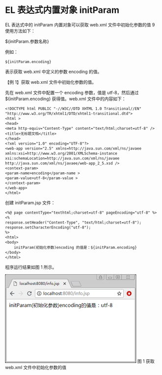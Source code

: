# EL 表达式内置对象 initParam

EL 表达式中的 initParam 内置对象可以获取 web.xml 文件中初始化参数的值 9 使用方法如下：

${initParam.参数名称}

例如：

```
${initParam.encoding}
```

表示获取 web.xml 中定义的参数 encoding 的值。

【例 1】获取 web.xml 文件中初始化参数的值。

先在 web.xml 文件中配置一个 encoding 参数，值是 utf-8，然后通过 ${initParam.encoding} 获得值。web.xml 文件中的内容如下：

```
<!DOCTYPE html PUBLIC "-//W3C//DTD XHTML 1.0 Transitional//EN" "http://www.w3.org/TR/xhtml1/DTD/xhtml1-transitional.dtd">
<html >
<head>
<meta http-equiv="Content-Type" content="text/html;charset=utf-8" />
<title>无标题文档</title>
</head>
<?xml version="1.0" encoding="UTF-8"?>
<web-app version="2.5" xmlns=http://java.sun.com/xml/ns/javaee
xmlns:xsi=http://www.w3.org/2001/XMLSchema-instance
xsi:schemaLocation=http://java.sun.com/xml/ns/javaee
http://java.sun.com/xml/ns/javaee/web-app_2_5.xsd />
<context-param>
<param-name>encoding</param-name >
<param-value>utf-8</param-value >
</context-param>
</web-app>
</html>
```

创建 initParam.jsp 文件：

```
<%@ page contentType="texthtml;charset=utf-8" pageEncoding="utf-8" %>
<%
response.setHeader("Content-Type", "text/html;charset=utf-8");
response.setCharacterEncoding("utf-8");
%>
<html>
<body>
    initParam(初始化参数)encoding 的值是：${initParam.encoding}
</body>
</html>
```

程序运行结果如图 1 所示。

![获取 web.xml 文件中初始化参数的值](img/57521965df949ad920f4d5feaf200e8a.jpg)
图 1 获取 web.xml 文件中初始化参数的值
